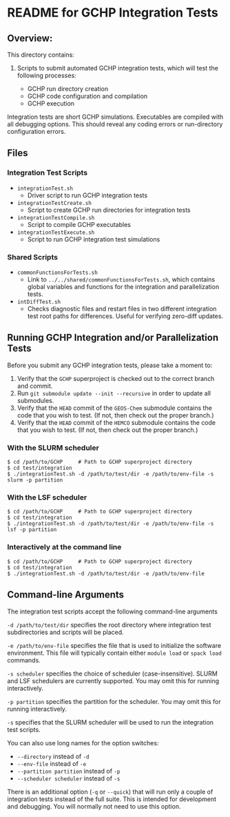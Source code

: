 # README for GCHP Integration Tests

## Overview:

This directory contains:

1. Scripts to submit automated GCHP integration tests, which will test the following processes:

    - GCHP run directory creation
    - GCHP code configuration and compilation
    - GCHP execution

Integration tests are short GCHP simulations.  Executables are compiled with all debugging options.  This should reveal any coding errors or run-directory configuration errors.

## Files

### Integration Test Scripts

- `integrationTest.sh`
  - Driver script to run GCHP integration tests
- `integrationTestCreate.sh`
  - Script to create GCHP run directories for integration tests
- `integrationTestCompile.sh`
  - Script to compile GCHP executables
- `integrationTestExecute.sh`
   - Script to run GCHP integration test simulations

### Shared Scripts

- `commonFunctionsForTests.sh`
  - Link to `../../shared/commonFunctionsForTests.sh`, which contains global variables and functions for the integration and parallelization tests.
- `intDiffTest.sh`
  - Checks diagnostic files and restart files in two different integration test root paths for differences.  Useful for verifying zero-diff updates.

## Running GCHP Integration and/or Parallelization Tests

Before you submit any GCHP integration tests, please take a moment to:

1. Verify that the `GCHP` superproject is checked out to the correct branch and commit.
2. Run `git submodule update --init --recursive` in order to update all submodules.
3. Verify that the `HEAD` commit of the `GEOS-Chem` submodule contains the code that you wish to test. (If not, then check out the proper branch.)
4. Verify that the `HEAD` commit of the `HEMCO` submodule contains the code that you wish to test. (If not, then check out the proper branch.)

### With the SLURM scheduler

```console
$ cd /path/to/GCHP     # Path to GCHP superproject directory
$ cd test/integration
$ ./integrationTest.sh -d /path/to/test/dir -e /path/to/env-file -s slurm -p partition
```

### With the LSF scheduler

```console
$ cd /path/to/GCHP     # Path to GCHP superproject directory
$ cd test/integration
$ ./integrationTest.sh -d /path/to/test/dir -e /path/to/env-file -s lsf -p partition
```

### Interactively at the command line

```console
$ cd /path/to/GCHP     # Path to GCHP superproject directory
$ cd test/integration
$ ./integrationTest.sh -d /path/to/test/dir -e /path/to/env-file
```

## Command-line Arguments

The integration test scripts accept the following command-line arguments

`-d /path/to/test/dir` specifies the root directory where integration test subdirectories and scripts will be placed.

`-e /path/to/env-file` specifies the file that is used to initialize the software environment.  This file will typically contain either `module load` or `spack load` commands.

`-s scheduler` specifies the choice of scheduler (case-insensitive). SLURM and LSF schedulers are currently supported.  You may omit this for running interactively.

`-p partition` specifies the partition for the scheduler.  You may omit this for running interactively.

`-s` specifies that the SLURM scheduler will be used to run the integration test scripts.

You can also use long names for the option switches:
- `--directory` instead of `-d`
- `--env-file` instead of `-e`
- `--partition partition` instead of `-p`
- `--scheduler scheduler` instead of `-s`

There is an additional option (`-q` or `--quick`) that will run only a couple of integration tests instead of the full suite.  This is intended for development and debugging.  You will normally not need to use this option.
